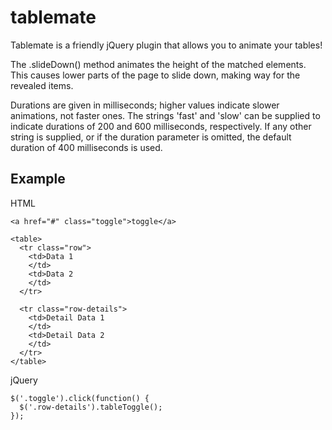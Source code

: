 tablemate
=========

Tablemate is a friendly jQuery plugin that allows you to animate your tables!

The .slideDown() method animates the height of the matched elements. This causes lower parts of the page to slide down, making way for the revealed items.

Durations are given in milliseconds; higher values indicate slower animations, not faster ones. The strings 'fast' and 'slow' can be supplied to indicate durations of 200 and 600 milliseconds, respectively. If any other string is supplied, or if the duration parameter is omitted, the default duration of 400 milliseconds is used.

Example
-------

HTML

    <a href="#" class="toggle">toggle</a>

    <table>
      <tr class="row">
        <td>Data 1
        </td>
        <td>Data 2
        </td>
      </tr>

      <tr class="row-details">
        <td>Detail Data 1
        </td>
        <td>Detail Data 2
        </td>
      </tr>
    </table>

jQuery

    $('.toggle').click(function() {
      $('.row-details').tableToggle();
    });